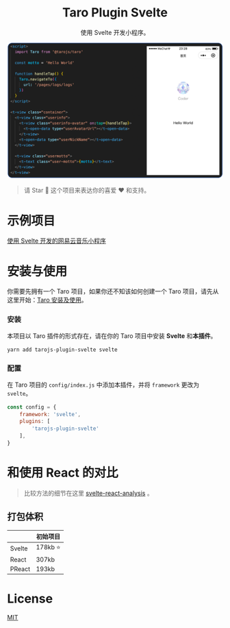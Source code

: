 <h1 align="center">Taro Plugin Svelte</h1>

<p align="center">使用 Svelte 开发小程序。</p>

<img alt="" src="https://github.com/SyMind/tarojs-plugin-svelte/blob/main/screenshots/weapp.png">

> 请 Star 🌟 这个项目来表达你的喜爱 ❤️ 和支持。

# 示例项目

[使用 Svelte 开发的网易云音乐小程序](https://github.com/SyMind/netease-cloud-music)

# 安装与使用

你需要先拥有一个 Taro 项目，如果你还不知该如何创建一个 Taro 项目，请先从这里开始：[Taro 安装及使用](https://docs.taro.zone/docs/GETTING-STARTED)。

### 安装

本项目以 Taro 插件的形式存在，请在你的 Taro 项目中安装 **Svelte** 和**本插件**。

```bash
yarn add tarojs-plugin-svelte svelte
```

### 配置

在 Taro 项目的 `config/index.js` 中添加本插件，并将 `framework` 更改为 `svelte`。

```javascript
const config = {
    framework: 'svelte',
    plugins: [
        'tarojs-plugin-svelte'
    ],
}
```

# 和使用 React 的对比

> 比较方法的细节在这里 [svelte-react-analysis](https://github.com/SyMind/svelte-react-analysis) 。

## 打包体积

|        | 初始项目   |
| ------ | ---------- |
| Svelte | 178kb ⭐️ |
| React  | 307kb      |
| PReact | 193kb      |

# License

[MIT](./LICENSE)
